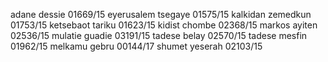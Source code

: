 adane dessie  01669/15
eyerusalem tsegaye   01575/15
kalkidan zemedkun 01753/15
ketsebaot tariku 01623/15
kidist chombe 02368/15
markos ayiten   02536/15
mulatie guadie 03191/15
tadese belay 02570/15
tadese mesfin 01962/15
melkamu gebru   00144/17
shumet yeserah 02103/15
